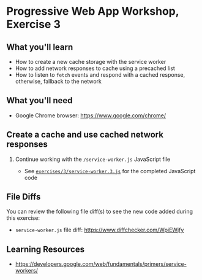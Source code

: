 # Progressive Web App Workshop, Exercise 3

## What you'll learn

- How to create a new cache storage with the service worker
- How to add network responses to cache using a precached list
- How to listen to `fetch` events and respond with a cached response, otherwise, fallback to the network

## What you'll need

- Google Chrome browser: <https://www.google.com/chrome/>

## Create a cache and use cached network responses

1. Continue working with the `/service-worker.js` JavaScript file

    - See [`exercises/3/service-worker.3.js`](service-worker.3.js) for the completed JavaScript code


## File Diffs

You can review the following file diff(s) to see the new code added during this exercise:

- `service-worker.js` file diff: https://www.diffchecker.com/WpiEWjfy

## Learning Resources

- https://developers.google.com/web/fundamentals/primers/service-workers/
